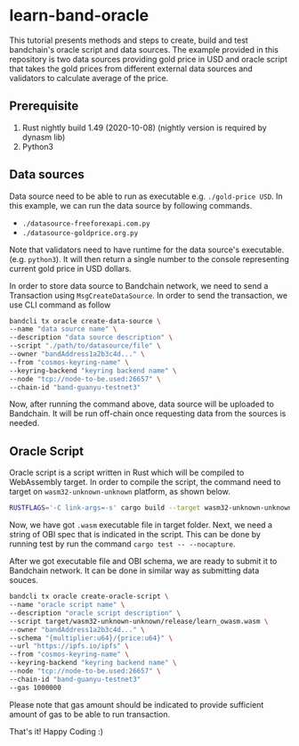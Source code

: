 # learn-band-oracle

This tutorial presents methods and steps to create, build and test bandchain's oracle script and data sources. The example provided in this repository is two data sources providing gold price in USD and oracle script that takes the gold prices from different external data sources and validators to calculate average of the price.

## Prerequisite

1. Rust nightly build 1.49 (2020-10-08) (nightly version is required by dynasm lib)
2. Python3

## Data sources

Data source need to be able to run as executable e.g. `./gold-price USD`. In this example, we can run the data source by following commands.

- `./datasource-freeforexapi.com.py`
- `./datasource-goldprice.org.py`

Note that validators need to have runtime for the data source's executable. (e.g. `python3`). It will then return a single number to the console representing current gold price in USD dollars.

In order to store data source to Bandchain network, we need to send a Transaction using `MsgCreateDataSource`. In order to send the transaction, we use CLI command as follow

```sh
bandcli tx oracle create-data-source \
--name "data source name" \
--description "data source description" \
--script "./path/to/datasource/file" \
--owner "bandAddress1a2b3c4d..." \
--from "cosmos-keyring-name" \
--keyring-backend "keyring backend name" \
--node "tcp://node-to-be.used:26657" \
--chain-id "band-guanyu-testnet3"
```

Now, after running the command above, data source will be uploaded to Bandchain. It will be run off-chain once requesting data from the sources is needed.

## Oracle Script

Oracle script is a script written in Rust which will be compiled to WebAssembly target. In order to compile the script, the command need to target on `wasm32-unknown-unknown` platform, as shown below.

```sh
RUSTFLAGS='-C link-args=-s' cargo build --target wasm32-unknown-unknown --release
```

Now, we have got `.wasm` executable file in target folder. Next, we need a string of OBI spec that is indicated in the script. This can be done by running test by run the command `cargo test -- --nocapture`.

After we got executable file and OBI schema, we are ready to submit it to Bandchain network. It can be done in similar way as submitting data souces.

```sh
bandcli tx oracle create-oracle-script \
--name "oracle script name" \
--description "oracle script description" \
--script target/wasm32-unknown-unknown/release/learn_owasm.wasm \
--owner "bandAddress1a2b3c4d..." \
--schema "{multiplier:u64}/{price:u64}" \
--url "https://ipfs.io/ipfs" \
--from "cosmos-keyring-name" \
--keyring-backend "keyring backend name" \
--node "tcp://node-to-be.used:26657" \
--chain-id "band-guanyu-testnet3"
--gas 1000000
```

Please note that gas amount should be indicated to provide sufficient amount of gas to be able to run transaction.

That's it! Happy Coding :)
